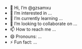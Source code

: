 - 👋 Hi, I’m @gzsamxu
- 👀 I’m interested in ...
- 🌱 I’m currently learning ...
- 💞️ I’m looking to collaborate on ...
- 📫 How to reach me ...
- 😄 Pronouns: ...
- ⚡ Fun fact: ...

<!---
gzsamxu/gzsamxu is a ✨ special ✨ repository because its `README.md` (this file) appears on your GitHub profile.
You can click the Preview link to take a look at your changes.
--->
